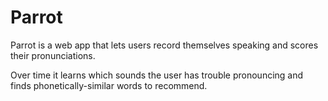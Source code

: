 ﻿# Parrot
Parrot is a web app that lets users record themselves speaking and scores their pronunciations.

Over time it learns which sounds the user has trouble pronouncing and finds phonetically-similar words to recommend.
